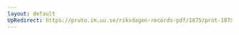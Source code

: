 ```yaml
---
layout: default
UpRedirect: https://pruto.im.uu.se/riksdagen-records-pdf/1875/prot-1875--ak--021/prot-1875--ak--021_009.pdf
---
```

